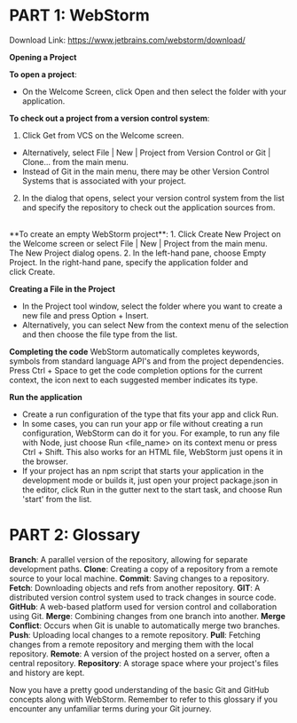 # PART 1: WebStorm 

Download Link: https://www.jetbrains.com/webstorm/download/

**Opening a Project**

**To open a project**:
- On the Welcome Screen, click Open and then select the folder with your application.

**To check out a project from a version control system**:
1. Click Get from VCS on the Welcome screen.
-	Alternatively, select File | New | Project from Version Control or Git | Clone… from the main menu.
-	Instead of Git in the main menu, there may be other Version Control Systems that is associated with your project.
2. In the dialog that opens, select your version control system from the list and specify the repository to check out the application sources from. 
<br>
**To create an empty WebStorm project**:
1. Click Create New Project on the Welcome screen or select File | New | Project from the main menu. The New Project dialog opens.
2. In the left-hand pane, choose Empty Project. In the right-hand pane, specify the application folder and click Create. 

**Creating a File in the Project**
- In the Project tool window, select the folder where you want to create a new file and press Option + Insert.
- Alternatively, you can select New from the context menu of the selection and then choose the file type from the list.

**Completing the code**
WebStorm automatically completes keywords, symbols from standard language API's and from the project dependencies. Press Ctrl + Space to get the code completion options for the current context, the icon next to each suggested member indicates its type.

**Run the application**
- Create a run configuration of the type that fits your app and click Run.
- In some cases, you can run your app or file without creating a run configuration, WebStorm can do it for you. For example, to run any file with Node, just choose Run <file_name> on its context menu or press Ctrl + Shift. This also works for an HTML file, WebStorm just opens it in the browser.
- If your project has an npm script that starts your application in the development mode or builds it, just open your project package.json in the editor, click Run in the gutter next to the start task, and choose Run 'start' from the list.

# PART 2: Glossary

**Branch**: A parallel version of the repository, allowing for separate development paths.
**Clone**: Creating a copy of a repository from a remote source to your local machine.
**Commit**: Saving changes to a repository.
**Fetch**: Downloading objects and refs from another repository.
**GIT**: A distributed version control system used to track changes in source code.
**GitHub**: A web-based platform used for version control and collaboration using Git.
**Merge**: Combining changes from one branch into another.
**Merge Conflict**: Occurs when Git is unable to automatically merge two branches.
**Push**: Uploading local changes to a remote repository.
**Pull**: Fetching changes from a remote repository and merging them with the local repository.
**Remote**: A version of the project hosted on a server, often a central repository.
**Repository**: A storage space where your project's files and history are kept.

Now you have a pretty good understanding of the basic Git and GitHub concepts along with WebStorm. Remember to refer to this glossary if you encounter any unfamiliar terms during your Git journey.